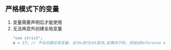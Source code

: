 
## 严格模式下的变量
1. 变量需要声明后才能使用
2. 无法再意外创建全局变量
    ```js
    "use strict";
    x = 17; // 不会创建全局变量，会对x进行LHS查询,如果找不到，则抛出Reference error
    ```
